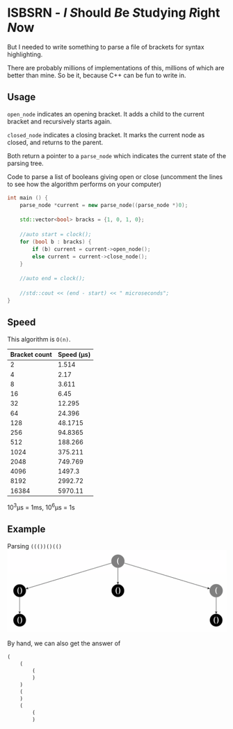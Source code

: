 # ISBSRN - *I* *S*hould *B*e *S*tudying *R*ight *N*ow

But I needed to write something to parse a file of brackets for syntax highlighting.

There are probably millions of implementations of this, millions of which are better than mine. So be it, because C++ can be fun to write in.

## Usage

`open_node` indicates an opening bracket. It adds a child to the current bracket and recursively starts again.

`closed_node` indicates a closing bracket. It marks the current node as closed, and returns to the parent.

Both return a pointer to a `parse_node` which indicates the current state of the parsing tree.

Code to parse a list of booleans giving open or close (uncomment the lines to see how the algorithm performs on your computer)

```cpp
int main () {
    parse_node *current = new parse_node((parse_node *)0);
    
    std::vector<bool> bracks = {1, 0, 1, 0};
    
    //auto start = clock();
    for (bool b : bracks) {
        if (b) current = current->open_node();
        else current = current->close_node();
    }
    
    //auto end = clock();
    
    //std::cout << (end - start) << " microseconds";
}
```

## Speed

This algorithm is `O(n)`. 

Bracket count | Speed (μs) 
--- | ---
2 | 1.514
4 | 2.17
8 | 3.611
16 | 6.45
32 | 12.295
64 | 24.396
128 | 48.1715
256 | 94.8365
512 | 188.266
1024 | 375.211
2048 | 749.769
4096 | 1497.3
8192 | 2992.72
16384 | 5970.11

10<sup>3</sup>μs = 1ms, 10<sup>6</sup>μs = 1s

## Example

Parsing `((())()(()`
![tree image](tree.png)

By hand, we can also get the answer of 

```
(
    (
        (
        )
    )
    (
    )
    (
    	(
        )


